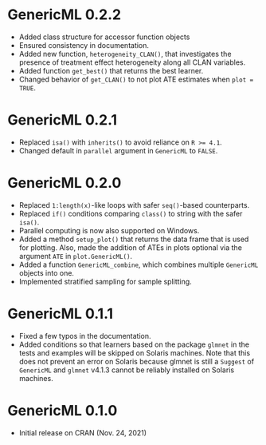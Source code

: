 # GenericML 0.2.2

- Added class structure for accessor function objects
- Ensured consistency in documentation.
- Added new function, `heterogeneity_CLAN()`, that investigates the presence of treatment effect heterogeneity along all CLAN variables.
- Added function `get_best()` that returns the best learner.
- Changed behavior of `get_CLAN()` to not plot ATE estimates when `plot = TRUE`.

# GenericML 0.2.1

- Replaced `isa()` with `inherits()` to avoid reliance on `R >= 4.1`.
- Changed default in `parallel` argument in `GenericML` to `FALSE`.

# GenericML 0.2.0

- Replaced `1:length(x)`-like loops with safer `seq()`-based counterparts.
- Replaced `if()` conditions comparing `class()` to string with the safer `isa()`.
- Parallel computing is now also supported on Windows.
- Added a method `setup_plot()` that returns the data frame that is used for plotting. Also, made the addition of ATEs in plots optional via the argument `ATE` in `plot.GenericML()`.
- Added a function `GenericML_combine`, which combines multiple `GenericML` objects into one.
- Implemented stratified sampling for sample splitting.


# GenericML 0.1.1

- Fixed a few typos in the documentation.
- Added conditions so that learners based on the package `glmnet` in the tests and examples will be skipped on Solaris machines. Note that this does not prevent an error on Solaris because glmnet is still a `Suggest` of `GenericML` and `glmnet` v4.1.3 cannot be reliably installed on Solaris machines.

# GenericML 0.1.0

- Initial release on CRAN (Nov. 24, 2021)

